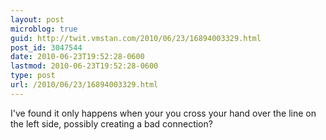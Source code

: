 ```yaml
---
layout: post
microblog: true
guid: http://twit.vmstan.com/2010/06/23/16894003329.html
post_id: 3047544
date: 2010-06-23T19:52:28-0600
lastmod: 2010-06-23T19:52:28-0600
type: post
url: /2010/06/23/16894003329.html
---
```

I've found it only happens when your you cross your hand over the line on the left side, possibly creating a bad connection?
